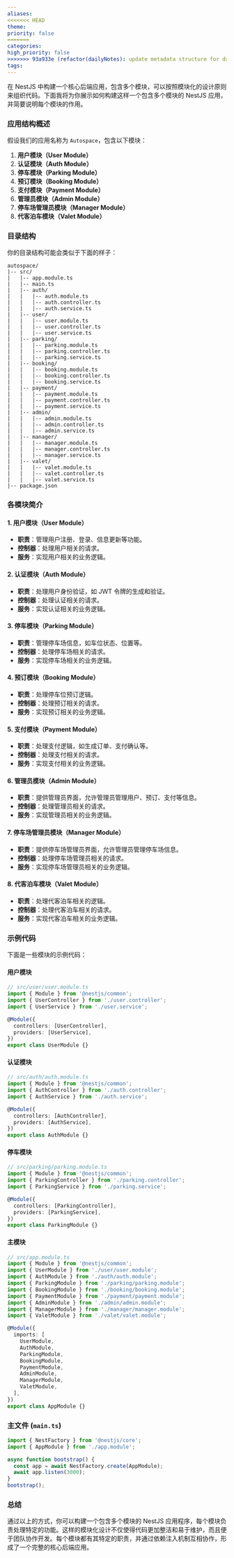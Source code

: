 ```yaml
---
aliases: 
<<<<<<< HEAD
theme: 
priority: false
=======
categories: 
high_priority: false
>>>>>>> 93a933e (refactor(dailyNotes): update metadata structure for daily notes)
tags:
---
```

在 NestJS 中构建一个核心后端应用，包含多个模块，可以按照模块化的设计原则来组织代码。下面我将为你展示如何构建这样一个包含多个模块的 NestJS 应用，并简要说明每个模块的作用。

### 应用结构概述

假设我们的应用名称为 `Autospace`，包含以下模块：

1. **用户模块（User Module）**
2. **认证模块（Auth Module）**
3. **停车模块（Parking Module）**
4. **预订模块（Booking Module）**
5. **支付模块（Payment Module）**
6. **管理员模块（Admin Module）**
7. **停车场管理员模块（Manager Module）**
8. **代客泊车模块（Valet Module）**

### 目录结构

你的目录结构可能会类似于下面的样子：

```
autospace/
|-- src/
|   |-- app.module.ts
|   |-- main.ts
|   |-- auth/
|   |   |-- auth.module.ts
|   |   |-- auth.controller.ts
|   |   |-- auth.service.ts
|   |-- user/
|   |   |-- user.module.ts
|   |   |-- user.controller.ts
|   |   |-- user.service.ts
|   |-- parking/
|   |   |-- parking.module.ts
|   |   |-- parking.controller.ts
|   |   |-- parking.service.ts
|   |-- booking/
|   |   |-- booking.module.ts
|   |   |-- booking.controller.ts
|   |   |-- booking.service.ts
|   |-- payment/
|   |   |-- payment.module.ts
|   |   |-- payment.controller.ts
|   |   |-- payment.service.ts
|   |-- admin/
|   |   |-- admin.module.ts
|   |   |-- admin.controller.ts
|   |   |-- admin.service.ts
|   |-- manager/
|   |   |-- manager.module.ts
|   |   |-- manager.controller.ts
|   |   |-- manager.service.ts
|   |-- valet/
|   |   |-- valet.module.ts
|   |   |-- valet.controller.ts
|   |   |-- valet.service.ts
|-- package.json
```

### 各模块简介

#### 1. 用户模块（User Module）

- **职责**：管理用户注册、登录、信息更新等功能。
- **控制器**：处理用户相关的请求。
- **服务**：实现用户相关的业务逻辑。

#### 2. 认证模块（Auth Module）

- **职责**：处理用户身份验证，如 JWT 令牌的生成和验证。
- **控制器**：处理认证相关的请求。
- **服务**：实现认证相关的业务逻辑。

#### 3. 停车模块（Parking Module）

- **职责**：管理停车场信息，如车位状态、位置等。
- **控制器**：处理停车场相关的请求。
- **服务**：实现停车场相关的业务逻辑。

#### 4. 预订模块（Booking Module）

- **职责**：处理停车位预订逻辑。
- **控制器**：处理预订相关的请求。
- **服务**：实现预订相关的业务逻辑。

#### 5. 支付模块（Payment Module）

- **职责**：处理支付逻辑，如生成订单、支付确认等。
- **控制器**：处理支付相关的请求。
- **服务**：实现支付相关的业务逻辑。

#### 6. 管理员模块（Admin Module）

- **职责**：提供管理员界面，允许管理员管理用户、预订、支付等信息。
- **控制器**：处理管理员相关的请求。
- **服务**：实现管理员相关的业务逻辑。

#### 7. 停车场管理员模块（Manager Module）

- **职责**：提供停车场管理员界面，允许管理员管理停车场信息。
- **控制器**：处理停车场管理员相关的请求。
- **服务**：实现停车场管理员相关的业务逻辑。

#### 8. 代客泊车模块（Valet Module）

- **职责**：处理代客泊车相关的逻辑。
- **控制器**：处理代客泊车相关的请求。
- **服务**：实现代客泊车相关的业务逻辑。

### 示例代码

下面是一些模块的示例代码：

#### 用户模块

```typescript
// src/user/user.module.ts
import { Module } from '@nestjs/common';
import { UserController } from './user.controller';
import { UserService } from './user.service';

@Module({
  controllers: [UserController],
  providers: [UserService],
})
export class UserModule {}
```

#### 认证模块

```typescript
// src/auth/auth.module.ts
import { Module } from '@nestjs/common';
import { AuthController } from './auth.controller';
import { AuthService } from './auth.service';

@Module({
  controllers: [AuthController],
  providers: [AuthService],
})
export class AuthModule {}
```

#### 停车模块

```typescript
// src/parking/parking.module.ts
import { Module } from '@nestjs/common';
import { ParkingController } from './parking.controller';
import { ParkingService } from './parking.service';

@Module({
  controllers: [ParkingController],
  providers: [ParkingService],
})
export class ParkingModule {}
```

#### 主模块

```typescript
// src/app.module.ts
import { Module } from '@nestjs/common';
import { UserModule } from './user/user.module';
import { AuthModule } from './auth/auth.module';
import { ParkingModule } from './parking/parking.module';
import { BookingModule } from './booking/booking.module';
import { PaymentModule } from './payment/payment.module';
import { AdminModule } from './admin/admin.module';
import { ManagerModule } from './manager/manager.module';
import { ValetModule } from './valet/valet.module';

@Module({
  imports: [
    UserModule,
    AuthModule,
    ParkingModule,
    BookingModule,
    PaymentModule,
    AdminModule,
    ManagerModule,
    ValetModule,
  ],
})
export class AppModule {}
```

### 主文件 (`main.ts`)

```typescript
import { NestFactory } from '@nestjs/core';
import { AppModule } from './app.module';

async function bootstrap() {
  const app = await NestFactory.create(AppModule);
  await app.listen(3000);
}
bootstrap();
```

### 总结

通过以上的方式，你可以构建一个包含多个模块的 NestJS 应用程序，每个模块负责处理特定的功能。这样的模块化设计不仅使得代码更加整洁和易于维护，而且便于团队协作开发。每个模块都有其特定的职责，并通过依赖注入机制互相协作，形成了一个完整的核心后端应用。